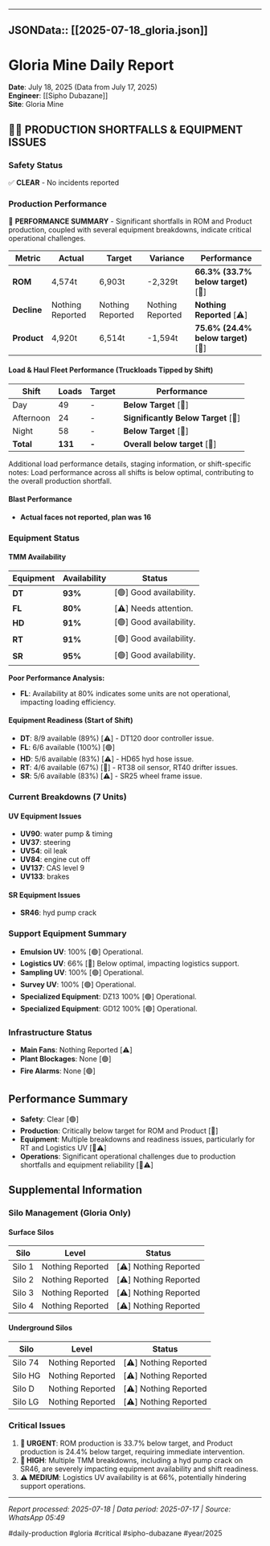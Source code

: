 
---
JSONData:: [[2025-07-18_gloria.json]]
---

# Gloria Mine Daily Report
**Date**: July 18, 2025 (Data from July 17, 2025)  
**Engineer**: [[Sipho Dubazane]]  
**Site**: Gloria Mine  

## 🔴🚨 PRODUCTION SHORTFALLS & EQUIPMENT ISSUES

### Safety Status
✅ **CLEAR** - No incidents reported

### Production Performance
🔴 **PERFORMANCE SUMMARY** - Significant shortfalls in ROM and Product production, coupled with several equipment breakdowns, indicate critical operational challenges.

| Metric | Actual | Target | Variance | Performance |
|--------|--------|--------|----------|-------------|
| **ROM** | 4,574t | 6,903t | -2,329t | **66.3% (33.7% below target)** [🔴] |
| **Decline** | Nothing Reported | Nothing Reported | Nothing Reported | **Nothing Reported** [⚠️] |
| **Product** | 4,920t | 6,514t | -1,594t | **75.6% (24.4% below target)** [🔴] |

#### Load & Haul Fleet Performance (Truckloads Tipped by Shift)
| Shift | Loads | Target | Performance |
|-------|-------|--------|-------------|
| Day | 49 | - | **Below Target** [🔴] |
| Afternoon | 24 | - | **Significantly Below Target** [🔴] |
| Night | 58 | - | **Below Target** [🔴] |
| **Total** | **131** | **-** | **Overall below target** [🔴] |

Additional load performance details, staging information, or shift-specific notes: Load performance across all shifts is below optimal, contributing to the overall production shortfall.

#### Blast Performance
- **Actual faces not reported, plan was 16**

### Equipment Status

#### TMM Availability
| Equipment | Availability | Status |
|-----------|-------------|---------|
| **DT** | **93%** | [🟢] Good availability. |
| **FL** | **80%** | [⚠️] Needs attention. |
| **HD** | **91%** | [🟢] Good availability. |
| **RT** | **91%** | [🟢] Good availability. |
| **SR** | **95%** | [🟢] Good availability. |

**Poor Performance Analysis:**
- **FL**: Availability at 80% indicates some units are not operational, impacting loading efficiency.

#### Equipment Readiness (Start of Shift)
- **DT**: 8/9 available (89%) [⚠️] - DT120 door controller issue.
- **FL**: 6/6 available (100%) [🟢]
- **HD**: 5/6 available (83%) [⚠️] - HD65 hyd hose issue.
- **RT**: 4/6 available (67%) [🔴] - RT38 oil sensor, RT40 drifter issues.
- **SR**: 5/6 available (83%) [⚠️] - SR25 wheel frame issue.

### Current Breakdowns (7 Units)

#### UV Equipment Issues
- **UV90**: water pump & timing
- **UV37**: steering
- **UV54**: oil leak
- **UV84**: engine cut off
- **UV137**: CAS level 9
- **UV133**: brakes

#### SR Equipment Issues
- **SR46**: hyd pump crack

### Support Equipment Summary
- **Emulsion UV**: 100% [🟢] Operational.
- **Logistics UV**: 66% [🔴] Below optimal, impacting logistics support.
- **Sampling UV**: 100% [🟢] Operational.
- **Survey UV**: 100% [🟢] Operational.
- **Specialized Equipment**: DZ13 100% [🟢] Operational.
- **Specialized Equipment**: GD12 100% [🟢] Operational.

### Infrastructure Status
- **Main Fans**: Nothing Reported [⚠️]
- **Plant Blockages**: None [🟢]
- **Fire Alarms**: None [🟢]

## Performance Summary
- **Safety**: Clear [🟢]
- **Production**: Critically below target for ROM and Product [🔴]
- **Equipment**: Multiple breakdowns and readiness issues, particularly for RT and Logistics UV [🔴⚠️]
- **Operations**: Significant operational challenges due to production shortfalls and equipment reliability [🔴⚠️]

## Supplemental Information

### Silo Management (Gloria Only)
#### Surface Silos
| Silo | Level | Status |
|------|-------|--------|
| Silo 1 | Nothing Reported | [⚠️] Nothing Reported |
| Silo 2 | Nothing Reported | [⚠️] Nothing Reported |
| Silo 3 | Nothing Reported | [⚠️] Nothing Reported |
| Silo 4 | Nothing Reported | [⚠️] Nothing Reported |

#### Underground Silos
| Silo | Level | Status |
|------|-------|--------|
| Silo 74 | Nothing Reported | [⚠️] Nothing Reported |
| Silo HG | Nothing Reported | [⚠️] Nothing Reported |
| Silo D | Nothing Reported | [⚠️] Nothing Reported |
| Silo LG | Nothing Reported | [⚠️] Nothing Reported |

### Critical Issues
1. **🔴 URGENT**: ROM production is 33.7% below target, and Product production is 24.4% below target, requiring immediate intervention.
2. **🔴 HIGH**: Multiple TMM breakdowns, including a hyd pump crack on SR46, are severely impacting equipment availability and shift readiness.
3. **⚠️ MEDIUM**: Logistics UV availability is at 66%, potentially hindering support operations.

---
*Report processed: 2025-07-18 | Data period: 2025-07-17 | Source: WhatsApp 05:49*

#daily-production #gloria #critical #sipho-dubazane #year/2025
